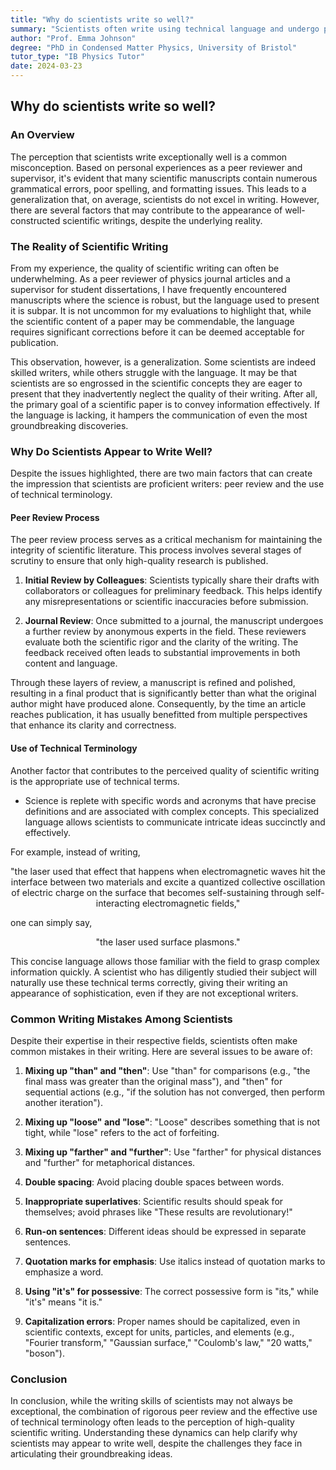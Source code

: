 ```yaml
---
title: "Why do scientists write so well?"
summary: "Scientists often write using technical language and undergo peer review, making their writing appear sophisticated, even though their writing skills may not be exceptional. Learn common grammar errors scientists make to improve your own writing."
author: "Prof. Emma Johnson"
degree: "PhD in Condensed Matter Physics, University of Bristol"
tutor_type: "IB Physics Tutor"
date: 2024-03-23
---
```


## Why do scientists write so well?

### An Overview

The perception that scientists write exceptionally well is a common misconception. Based on personal experiences as a peer reviewer and supervisor, it's evident that many scientific manuscripts contain numerous grammatical errors, poor spelling, and formatting issues. This leads to a generalization that, on average, scientists do not excel in writing. However, there are several factors that may contribute to the appearance of well-constructed scientific writings, despite the underlying reality.

### The Reality of Scientific Writing

From my experience, the quality of scientific writing can often be underwhelming. As a peer reviewer of physics journal articles and a supervisor for student dissertations, I have frequently encountered manuscripts where the science is robust, but the language used to present it is subpar. It is not uncommon for my evaluations to highlight that, while the scientific content of a paper may be commendable, the language requires significant corrections before it can be deemed acceptable for publication. 

This observation, however, is a generalization. Some scientists are indeed skilled writers, while others struggle with the language. It may be that scientists are so engrossed in the scientific concepts they are eager to present that they inadvertently neglect the quality of their writing. After all, the primary goal of a scientific paper is to convey information effectively. If the language is lacking, it hampers the communication of even the most groundbreaking discoveries.

### Why Do Scientists Appear to Write Well?

Despite the issues highlighted, there are two main factors that can create the impression that scientists are proficient writers: peer review and the use of technical terminology.

#### Peer Review Process

The peer review process serves as a critical mechanism for maintaining the integrity of scientific literature. This process involves several stages of scrutiny to ensure that only high-quality research is published. 

1. **Initial Review by Colleagues**: Scientists typically share their drafts with collaborators or colleagues for preliminary feedback. This helps identify any misrepresentations or scientific inaccuracies before submission.

2. **Journal Review**: Once submitted to a journal, the manuscript undergoes a further review by anonymous experts in the field. These reviewers evaluate both the scientific rigor and the clarity of the writing. The feedback received often leads to substantial improvements in both content and language.

Through these layers of review, a manuscript is refined and polished, resulting in a final product that is significantly better than what the original author might have produced alone. Consequently, by the time an article reaches publication, it has usually benefitted from multiple perspectives that enhance its clarity and correctness.

#### Use of Technical Terminology

Another factor that contributes to the perceived quality of scientific writing is the appropriate use of technical terms. 

- Science is replete with specific words and acronyms that have precise definitions and are associated with complex concepts. This specialized language allows scientists to communicate intricate ideas succinctly and effectively. 

For example, instead of writing, 

$$
\text{"the laser used that effect that happens when electromagnetic waves hit the interface between two materials and excite a quantized collective oscillation of electric charge on the surface that becomes self-sustaining through self-interacting electromagnetic fields,"}
$$ 

one can simply say, 

$$
\text{"the laser used surface plasmons."}
$$ 

This concise language allows those familiar with the field to grasp complex information quickly. A scientist who has diligently studied their subject will naturally use these technical terms correctly, giving their writing an appearance of sophistication, even if they are not exceptional writers.

### Common Writing Mistakes Among Scientists

Despite their expertise in their respective fields, scientists often make common mistakes in their writing. Here are several issues to be aware of:

1. **Mixing up "than" and "then"**: Use "than" for comparisons (e.g., "the final mass was greater than the original mass"), and "then" for sequential actions (e.g., "if the solution has not converged, then perform another iteration").

2. **Mixing up "loose" and "lose"**: "Loose" describes something that is not tight, while "lose" refers to the act of forfeiting.

3. **Mixing up "farther" and "further"**: Use "farther" for physical distances and "further" for metaphorical distances.

4. **Double spacing**: Avoid placing double spaces between words.

5. **Inappropriate superlatives**: Scientific results should speak for themselves; avoid phrases like "These results are revolutionary!"

6. **Run-on sentences**: Different ideas should be expressed in separate sentences.

7. **Quotation marks for emphasis**: Use italics instead of quotation marks to emphasize a word.

8. **Using "it's" for possessive**: The correct possessive form is "its," while "it's" means "it is."

9. **Capitalization errors**: Proper names should be capitalized, even in scientific contexts, except for units, particles, and elements (e.g., "Fourier transform," "Gaussian surface," "Coulomb's law," "20 watts," "boson").

### Conclusion

In conclusion, while the writing skills of scientists may not always be exceptional, the combination of rigorous peer review and the effective use of technical terminology often leads to the perception of high-quality scientific writing. Understanding these dynamics can help clarify why scientists may appear to write well, despite the challenges they face in articulating their groundbreaking ideas.
    